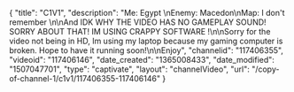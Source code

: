 {
    "title": "C1V1",
    "description": "Me: Egypt \nEnemy: Macedon\nMap: I don't remember \n\nAnd IDK WHY THE VIDEO HAS NO GAMEPLAY SOUND!  SORRY ABOUT THAT! IM USING CRAPPY SOFTWARE !\n\nSorry for the video not being in HD, Im using my laptop because my gaming computer is broken.  Hope to have it running soon!\n\nEnjoy",
    "channelid": "117406355",
    "videoid": "117406146",
    "date_created": "1365008433",
    "date_modified": "1507047701",
    "type": "captivate",
    "layout": "channelVideo",
    "url": "\/copy-of-channel-1\/c1v1\/117406355-117406146"
}